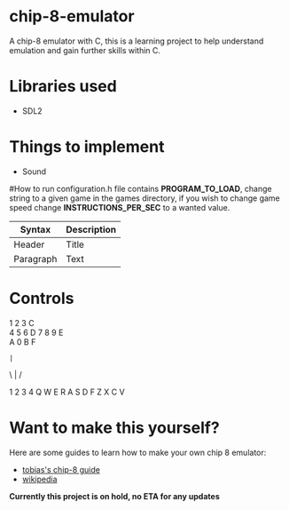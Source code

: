 # chip-8-emulator
A chip-8 emulator with C, this is a learning project to help understand emulation and gain further skills within C.

# Libraries used
- SDL2

# Things to implement
- Sound

#How to run
configuration.h file contains **PROGRAM_TO_LOAD**, change string to a given game in the games directory, if you wish to change game speed change **INSTRUCTIONS_PER_SEC** to a wanted value.

| Syntax | Description |
| ----------- | ----------- |
| Header | Title |
| Paragraph | Text | 
# Controls
1 	2 	3 	C            
4 	5 	6 	D
7 	8 	9 	E   
A 	0 	B 	F

    |
  \ | /
  
1 	2 	3 	4
Q 	W 	E 	R
A 	S 	D 	F
Z 	X 	C 	V


# Want to make this yourself?
Here are some guides to learn how to make your own chip 8 emulator:
- [tobias's chip-8 guide](https://tobiasvl.github.io/blog/write-a-chip-8-emulator/)
- [wikipedia](https://en.wikipedia.org/wiki/CHIP-8)

**Currently this project is on hold, no ETA for any updates**
